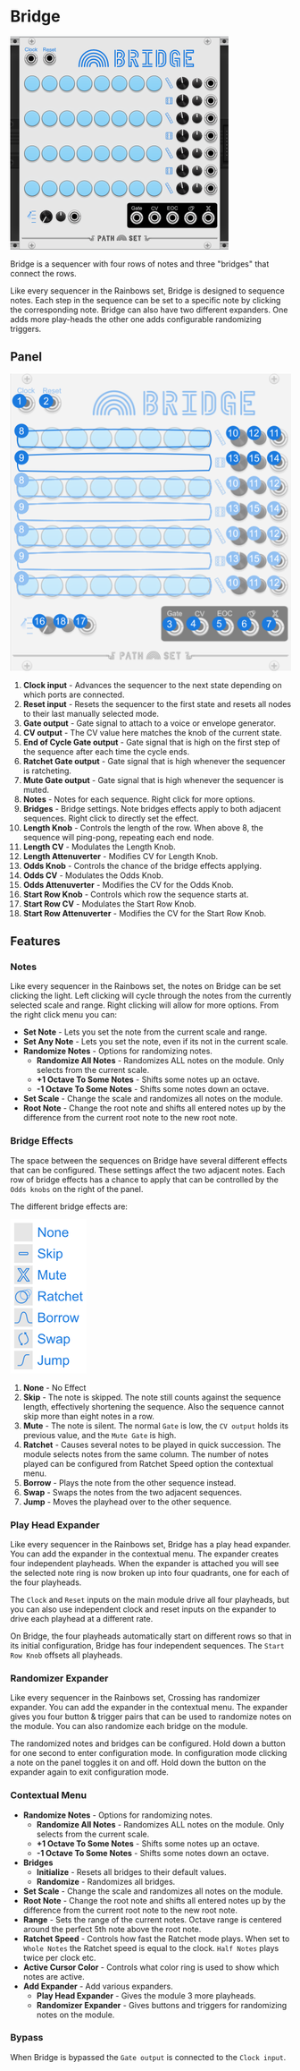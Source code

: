 
# Bridge
![Image of Bridge module](../images/Bridge.png)

Bridge is a sequencer with four rows of notes and three "bridges" that connect the rows.

Like every sequencer in the Rainbows set, Bridge is designed to sequence notes. Each step in the sequence can be set to a specific note by clicking the corresponding note. Bridge can also have two different expanders. One adds more play-heads the other one adds configurable randomizing triggers.

## Panel

![Image of controls](../images/Bridge/labels.png)

1. **Clock input** - Advances the sequencer to the next state depending on which ports are connected.
2. **Reset input** - Resets the sequencer to the first state and resets all nodes to their last manually selected mode.
3. **Gate output** - Gate signal to attach to a voice or envelope generator.
4. **CV output** - The CV value here matches the knob of the current state. 
5. **End of Cycle Gate output** - Gate signal that is high on the first step of the sequence after each time the cycle ends.
6. **Ratchet Gate output** - Gate signal that is high whenever the sequencer is ratcheting.
7. **Mute Gate output** - Gate signal that is high whenever the sequencer is muted.
8. **Notes** - Notes for each sequence. Right click for more options.
9. **Bridges** - Bridge settings. Note bridges effects apply to both adjacent sequences. Right click to directly set the effect.
10. **Length Knob** - Controls the length of the row. When above 8, the sequence will ping-pong, repeating each end node.
11. **Length CV** - Modulates the Length Knob.
12. **Length Attenuverter** - Modifies CV for Length Knob.
13. **Odds Knob** - Controls the chance of the bridge effects applying.
14. **Odds CV** - Modulates the Odds Knob.
15. **Odds Attenuverter** - Modifies the CV for the Odds Knob.
16. **Start Row Knob** - Controls which row the sequence starts at.
17. **Start Row CV** - Modulates the Start Row Knob.
18. **Start Row Attenuverter** - Modifies the CV for the Start Row Knob.

## Features

### Notes

Like every sequencer in the Rainbows set, the notes on Bridge can be set clicking the light. Left clicking will cycle through the notes from the currently selected scale and range. Right clicking will allow for more options. From the right click menu you can:

- **Set Note** - Lets you set the note from the current scale and range.
- **Set Any Note** - Lets you set the note, even if its not in the current scale.
- **Randomize Notes** - Options for randomizing notes.
  - **Randomize All Notes** - Randomizes ALL notes on the module. Only selects from the current scale.
  - **+1 Octave To Some Notes** - Shifts some notes up an octave.
  - **-1 Octave To Some Notes** - Shifts some notes down an octave.
- **Set Scale** -  Change the scale and randomizes all notes on the module.
- **Root Note** -  Change the root note and shifts all entered notes up by the difference from the current root note to the new root note.

### Bridge Effects

The space between the sequences on Bridge have several different effects that can be configured. These settings affect the two adjacent notes. Each row of bridge effects has a chance to apply that can be controlled by the `Odds knobs` on the right of the panel.

The different bridge effects are:

![Image of different effects](../images/Bridge/modes.png)

1. **None** - No Effect
2. **Skip** - The note is skipped. The note still counts against the sequence length, effectively shortening the sequence. Also the sequence cannot skip more than eight notes in a row.
3. **Mute** - The note is silent. The normal `Gate` is low, the `CV output` holds its previous value, and the `Mute Gate` is high.
4. **Ratchet** - Causes several notes to be played in quick succession. The module selects notes from the same column. The number of notes played can be configured from Ratchet Speed option the contextual menu.
5. **Borrow** - Plays the note from the other sequence instead.
6. **Swap** - Swaps the notes from the two adjacent sequences.
7. **Jump** - Moves the playhead over to the other sequence.

### Play Head Expander

Like every sequencer in the Rainbows set, Bridge has a play head expander. You can add the expander in the contextual menu. The expander creates four independent playheads. When the expander is attached you will see the selected note ring is now broken up into four quadrants, one for each of the four playheads.

The `Clock` and `Reset` inputs on the main module drive all four playheads, but you can also use independent clock and reset inputs on the expander to drive each playhead at a different rate.

On Bridge, the four playheads automatically start on different rows so that in its initial configuration, Bridge has four independent sequences. The `Start Row Knob` offsets all playheads.

### Randomizer Expander

Like every sequencer in the Rainbows set, Crossing has randomizer expander. You can add the expander in the contextual menu. The expander gives you four button & trigger pairs that can be used to randomize notes on the module. You can also randomize each bridge on the module.

The randomized notes and bridges can be configured. Hold down a button for one second to enter configuration mode. In configuration mode clicking a note on the panel toggles it on and off. Hold down the button on the expander again to exit configuration mode.

### Contextual Menu

- **Randomize Notes** - Options for randomizing notes.
  - **Randomize All Notes** - Randomizes ALL notes on the module. Only selects from the current scale.
  - **+1 Octave To Some Notes** - Shifts some notes up an octave.
  - **-1 Octave To Some Notes** - Shifts some notes down an octave.
- **Bridges**
  - **Initialize** - Resets all bridges to their default values.
  - **Randomize** - Randomizes all bridges.
- **Set Scale** -  Change the scale and randomizes all notes on the module.
- **Root Note** -  Change the root note and shifts all entered notes up by the difference from the current root note to the new root note.
- **Range** - Sets the range of the current notes. Octave range is centered around the perfect 5th note above the root note.
- **Ratchet Speed** - Controls how fast the Ratchet mode plays. When set to `Whole Notes` the Ratchet speed is equal to the clock. `Half Notes` plays twice per clock etc.
- **Active Cursor Color** - Controls what color ring is used to show which notes are active.
- **Add Expander** - Add various expanders.
  - **Play Head Expander** - Gives the module 3 more playheads.
  - **Randomizer Expander** - Gives buttons and triggers for randomizing notes on the module.

### Bypass

When Bridge is bypassed the `Gate output` is connected to the `Clock input`.
